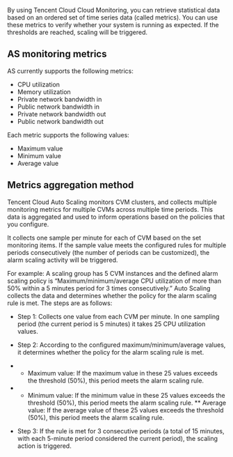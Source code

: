 
By using Tencent Cloud Cloud Monitoring, you can retrieve statistical data based on an ordered set of time series data (called metrics). You can use these metrics to verify whether your system is running as expected. If the thresholds are reached, scaling will be triggered.

## AS monitoring metrics
AS currently supports the following metrics:

- CPU utilization
- Memory utilization
- Private network bandwidth in
- Public network bandwidth in
- Private network bandwidth out
- Public network bandwidth out

Each metric supports the following values:

- Maximum value
- Minimum value
- Average value


## Metrics aggregation method

Tencent Cloud Auto Scaling monitors CVM clusters, and collects multiple monitoring metrics for multiple CVMs across multiple time periods. This data is aggregated and used to inform operations based on the policies that you configure.

It collects one sample per minute for each of CVM based on the set monitoring items. If the sample value meets the configured rules for multiple periods consecutively (the number of periods can be customized), the alarm scaling activity will be triggered.

For example: A scaling group has 5 CVM instances and the defined alarm scaling policy is “Maximum/minimum/average CPU utilization of more than 50% within a 5 minutes period for 3 times consecutively.” Auto Scaling collects the data and determines whether the policy for the alarm scaling rule is met. The steps are as follows:

* Step 1: Collects one value from each CVM per minute. In one sampling period (the current period is 5 minutes) it takes 25 CPU utilization values.

* Step 2: According to the configured maximum/minimum/average values, it determines whether the policy for the alarm scaling rule is met.
* * Maximum value: If the maximum value in these 25 values exceeds the threshold (50%), this period meets the alarm scaling rule.
* * Minimum value: If the minimum value in these 25 values exceeds the threshold (50%), this period meets the alarm scaling rule.
** Average value: If the average value of these 25 values exceeds the threshold (50%), this period meets the alarm scaling rule.

* Step 3: If the rule is met for 3 consecutive periods (a total of 15 minutes, with each 5-minute period considered the current period), the scaling action is triggered.



